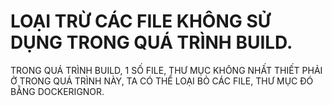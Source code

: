 # LOẠI TRỪ CÁC FILE KHÔNG SỬ DỤNG TRONG QUÁ TRÌNH BUILD.


 TRONG QUÁ TRÌNH BUILD, 1 SỐ FILE, THƯ MỤC KHÔNG NHẤT THIẾT PHẢI Ở TRONG QUÁ TRÌNH NÀY, TA CÓ THỂ LOẠI BỎ CÁC FILE, THƯ MỤC ĐÓ BẰNG DOCKERIGNOR.


